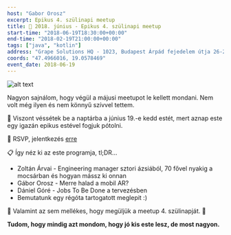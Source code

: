 ```yaml
---
host: "Gabor Orosz"
excerpt: Epikus 4. szülinapi meetup
title: 🍾 2018. június - Epikus 4. szülinapi meetup
start-time: "2018-06-19T18:30:00+00:00"
end-time: "2018-02-19T21:00:00+00:00"
tags: ["java", "kotlin"]
address: "Grape Solutions HQ - 1023, Budapest Árpád fejedelem útja 26-28."
coords: "47.4966016, 19.0578469"
event_date: 2018-06-19
---
```


![alt text](https://appcraft-projects.github.io/appcraft-site/assets/img/meetup-2018-june-19-01.png)

Nagyon sajnálom, hogy végül a májusi meetupot le kellett mondani. Nem volt még ilyen és nem könnyű szívvel tettem.

📅 Viszont véssétek be a naptárba a június 19.-e kedd estét, mert aznap este egy igazán epikus estével fogjuk pótolni.

🔖 RSVP, jelentkezés [erre](http://bit.ly/ac-june18-4th-birthday)

📋 Így néz ki az este programja, tl;DR...

- Zoltán Árvai - Engineering manager sztori ázsiából, 70 fővel nyakig a mocsárban és hogyan mássz ki onnan
- Gábor Orosz - Merre halad a mobil AR?
- Dániel Góré - Jobs To Be Done a tervezésben
- Bemutatunk egy régóta tartogatott meglepit :)

🎈 Valamint az sem mellékes, hogy megüljük a meetup 4. szülinapját. 🎉

**Tudom, hogy mindig azt mondom, hogy jó kis este lesz, de most nagyon.**